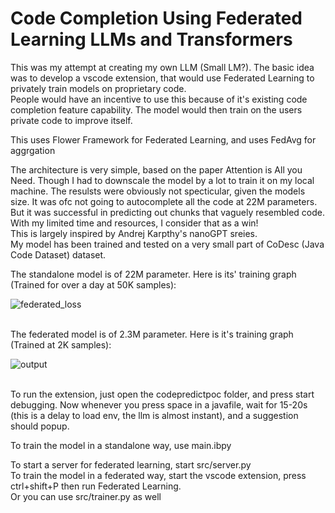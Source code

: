 # Code Completion Using Federated Learning LLMs and Transformers

This was my attempt at creating my own LLM (Small LM?). The basic idea was to develop a vscode extension, that would use Federated Learning to privately train models on proprietary code. <br/>
People would have an incentive to use this because of it's existing code completion feature capability. The model would then train on the users private code to improve itself. <br/>

This uses Flower Framework for Federated Learning, and uses FedAvg for aggrgation <br/>

The architecture is very simple, based on the paper Attention is All you Need. Though I had to downscale the model by a lot to train it on my local machine. The resulsts were obviously not specticular, given the models size. It was ofc not going to autocomplete all the code at 22M parameters. But it was successful in predicting out chunks that vaguely resembled code. With my limited time and resources, I consider that as a win!<br/>
This is largely inspired by Andrej Karpthy's nanoGPT sreies. <br/>
My model has been trained and tested on a very small part of CoDesc (Java Code Dataset) dataset.

The standalone model is of 22M parameter. Here is its' training graph (Trained for over a day at 50K samples): <br/>


![federated_loss](https://github.com/user-attachments/assets/df2c3a1b-3c32-4ae8-acd5-ec245b04c719)


<br/> The federated model is of 2.3M parameter. Here is it's training graph (Trained at 2K samples): <br/>


![output](https://github.com/user-attachments/assets/15b7623f-1d4b-44b0-9d5b-1e1b560f0e61)



<br/> To run the extension, just open the codepredictpoc folder, and press start debugging. Now whenever you press space in a javafile, wait for 15-20s (this is a delay to load env, the llm is almost instant), and a suggestion should popup. <br/>

To train the model in a standalone way, use main.ibpy <br/>

To start a server for federated learning, start src/server.py <br/>
To train the model in a federated way, start the vscode extension, press ctrl+shift+P then run Federated Learning. <br/>
Or you can use src/trainer.py as well <br/>
